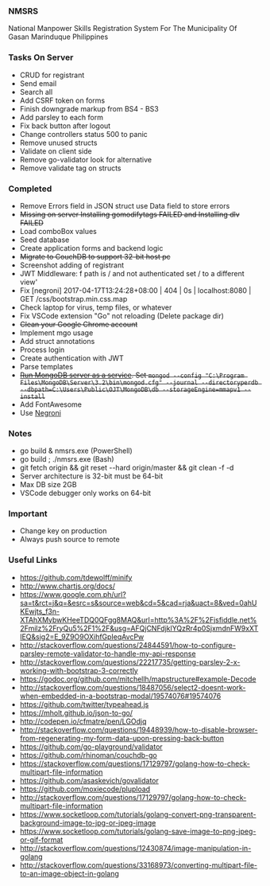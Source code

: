 ### NMSRS
National Manpower Skills Registration System For The Municipality Of Gasan Marinduque Philippines

### Tasks On Server
* CRUD for registrant
* Send email
* Search all
* Add CSRF token on forms
* Finish downgrade markup from BS4 - BS3
* Add parsley to each form
* Fix back button after logout
* Change controllers status 500 to panic
* Remove unused structs
* Validate on client side
* Remove go-validator look for alternative
* Remove validate tag on structs

### Completed
* Remove Errors field in JSON struct use Data field to store errors
* ~~Missing on server Installing gomodifytags FAILED and Installing dlv FAILED~~
* Load comboBox values
* Seed database
* Create application forms and backend logic
* ~~Migrate to CouchDB to support 32-bit host pc~~
* Screenshot adding of registrant
* JWT Middleware: f path is / and not authenticated set / to a different view'
* Fix [negroni] 2017-04-17T13:24:28+08:00 | 404 | 0s | localhost:8080 | GET /css/bootstrap.min.css.map
* Check laptop for virus, temp files, or whatever
* Fix VSCode extension "Go" not reloading (Delete package dir)
* ~~Clean your Google Chrome account~~
* Implement mgo usage
* Add struct annotations
* Process login
* Create authentication with JWT
* Parse templates
* ~~[Run MongoDB server as a service](https://docs.mongodb.com/manual/tutorial/install-mongodb-on-windows/#configure-a-windows-service-for-mongodb-community-edition). Set `mongod --config "C:\Program Files\MongoDB\Server\3.2\bin\mongod.cfg" --journal --directoryperdb --dbpath=C:\Users\Public\OJT\MongoDB\db --storageEngine=mmapv1 --install`~~
* Add FontAwesome
* Use [Negroni](https://github.com/urfave/negroni)

### Notes
* go build & nmsrs.exe (PowerShell)
* go build ; ./nmsrs.exe (Bash)
* git fetch origin && git reset --hard origin/master && git clean -f -d
* Server architecture is 32-bit must be 64-bit
* Max DB size 2GB
* VSCode debugger only works on 64-bit

### Important
* Change key on production
* Always push source to remote

### Useful Links
* https://github.com/tdewolff/minify
* http://www.chartjs.org/docs/
* https://www.google.com.ph/url?sa=t&rct=j&q=&esrc=s&source=web&cd=5&cad=rja&uact=8&ved=0ahUKEwjts_f3n-XTAhXMybwKHeeTDQ0QFgg8MAQ&url=http%3A%2F%2Fjsfiddle.net%2Fmilz%2FryQu5%2F1%2F&usg=AFQjCNFdjklYQzRr4p0SjxmdnFW9xXTlEQ&sig2=E_9Z9O9OXihfGpIeqAvcPw
* http://stackoverflow.com/questions/24844591/how-to-configure-parsley-remote-validator-to-handle-my-api-response
* http://stackoverflow.com/questions/22217735/getting-parsley-2-x-working-with-bootstrap-3-correctly
* https://godoc.org/github.com/mitchellh/mapstructure#example-Decode
* http://stackoverflow.com/questions/18487056/select2-doesnt-work-when-embedded-in-a-bootstrap-modal/19574076#19574076
* https://github.com/twitter/typeahead.js
* https://mholt.github.io/json-to-go/
* http://codepen.io/cfmatre/pen/LGOdjq
* http://stackoverflow.com/questions/19448939/how-to-disable-browser-from-regenerating-my-form-data-upon-pressing-back-button
* https://github.com/go-playground/validator
* https://github.com/rhinoman/couchdb-go
* https://stackoverflow.com/questions/17129797/golang-how-to-check-multipart-file-information
* https://github.com/asaskevich/govalidator
* https://github.com/moxiecode/plupload
* http://stackoverflow.com/questions/17129797/golang-how-to-check-multipart-file-information
* https://www.socketloop.com/tutorials/golang-convert-png-transparent-background-image-to-jpg-or-jpeg-image
* https://www.socketloop.com/tutorials/golang-save-image-to-png-jpeg-or-gif-format
* http://stackoverflow.com/questions/12430874/image-manipulation-in-golang
* http://stackoverflow.com/questions/33168973/converting-multipart-file-to-an-image-object-in-golang
